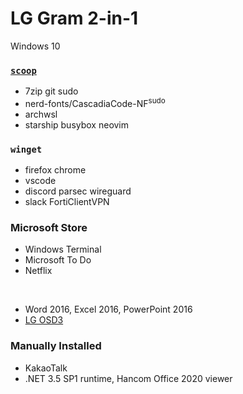 LG Gram 2-in-1
========
Windows 10

### [`scoop`](https://scoop.sh)
- 7zip git sudo
- nerd-fonts/CascadiaCode-NF<sup>sudo</sup>
- archwsl
- starship busybox neovim

### `winget`
- firefox chrome
- vscode
- discord parsec wireguard
- slack FortiClientVPN

### Microsoft Store
- Windows Terminal
- Microsoft To Do
- Netflix

&nbsp;

- Word 2016, Excel 2016, PowerPoint 2016
- [LG OSD3](https://www.microsoft.com/store/productId/9MT4DPF2JW9Z)

### Manually Installed
- KakaoTalk
- .NET 3.5 SP1 runtime, Hancom Office 2020 viewer
